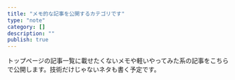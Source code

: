 ```yaml
---
title: "メモ的な記事を公開するカテゴリです"
type: "note"
category: []
description: ""
publish: true
---
```


トップページの記事一覧に載せたくないメモや軽いやってみた系の記事をこちらで公開します。技術だけじゃないネタも書く予定です。

